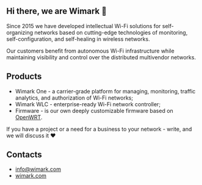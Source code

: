 ## Hi there, we are Wimark 👋

Since 2015 we have developed intellectual Wi-Fi solutions for self-organizing networks based on cutting-edge technologies of monitoring, self-configuration, and self-healing in wireless networks.

Our customers benefit from autonomous Wi-Fi infrastructure while maintaining visibility and control over the distributed multivendor networks.

## Products

- Wimark One - a carrier-grade platform for managing, monitoring, traffic analytics, and authorization of Wi-Fi networks;
- Wimark WLC - enterprise-ready Wi-Fi network controller;
- Firmware - is our own deeply customizable firmware based on [OpenWRT](https://openwrt.org/).

If you have a project or a need for a business to your network - write, and we will discuss it ❤️

## Contacts

- [info@wimark.com](mailto://info@wimark.com)
- [wimark.com](https://wimark.com.main)
